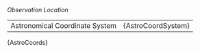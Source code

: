 
[comment]: <> (observation_location.md)

*Observation Location*

|  |  |
|---|---|
| Astronomical Coordinate System |  {AstroCoordSystem} |
{AstroCoords}
